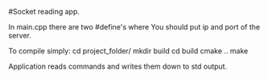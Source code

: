 #Socket reading app.

In main.cpp there are two #define's where You should put ip and port of the server.

To compile simply:
cd project_folder/
mkdir build
cd build
cmake ..
make 

Application reads commands and writes them down to std output.
